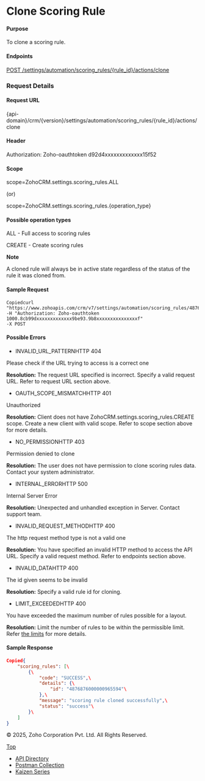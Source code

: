 
# Clone Scoring Rule

#### Purpose

To clone a scoring rule.

#### Endpoints

[POST /settings/automation/scoring\_rules/{rule\_id}/actions/clone](https://www.zoho.com/crm/developer/docs/api/v7/clone-scoring-rule.html)

### Request Details

#### Request URL

{api-domain}/crm/{version}/settings/automation/scoring\_rules/{rule\_id}/actions/clone

#### Header

Authorization: Zoho-oauthtoken d92d4xxxxxxxxxxxxx15f52

#### Scope

scope=ZohoCRM.settings.scoring\_rules.ALL

(or)

scope=ZohoCRM.settings.scoring\_rules.{operation\_type}

#### Possible operation types

ALL - Full access to scoring rules

CREATE - Create scoring rules

**Note**

A cloned rule will always be in active state regardless of the status of the rule it was cloned from.

#### Sample Request

``` curl
Copiedcurl "https://www.zohoapis.com/crm/v7/settings/automation/scoring_rules/4876876000000965467/actions/clone"
-H "Authorization: Zoho-oauthtoken 1000.8cb99dxxxxxxxxxxxxx9be93.9b8xxxxxxxxxxxxxxxf"
-X POST
```

#### Possible Errors

- INVALID\_URL\_PATTERNHTTP 404



Please check if the URL trying to access is a correct one

**Resolution:** The request URL specified is incorrect. Specify a valid request URL. Refer to request URL section above.

- OAUTH\_SCOPE\_MISMATCHHTTP 401



Unauthorized

**Resolution:** Client does not have ZohoCRM.settings.scoring\_rules.CREATE scope. Create a new client with valid scope. Refer to scope section above for more details.

- NO\_PERMISSIONHTTP 403



Permission denied to clone

**Resolution:** The user does not have permission to clone scoring rules data. Contact your system administrator.

- INTERNAL\_ERRORHTTP 500



Internal Server Error

**Resolution:** Unexpected and unhandled exception in Server. Contact support team.

- INVALID\_REQUEST\_METHODHTTP 400



The http request method type is not a valid one

**Resolution:** You have specified an invalid HTTP method to access the API URL. Specify a valid request method. Refer to endpoints section above.

- INVALID\_DATAHTTP 400



The id given seems to be invalid

**Resolution:** Specify a valid rule id for cloning.

- LIMIT\_EXCEEDEDHTTP 400



You have exceeded the maximum number of rules possible for a layout.

**Resolution:** Limit the number of rules to be within the permissible limit. Refer [the limits](https://www.zoho.com/crm/developer/docs/api/v7/scoring-rules.html) for more details.


#### Sample Response

``` json
Copied{
    "scoring_rules": [\
        {\
            "code": "SUCCESS",\
            "details": {\
                "id": "4876876000000965594"\
            },\
            "message": "scoring rule cloned successfully",\
            "status": "success"\
        }\
    ]
}
```

© 2025, Zoho Corporation Pvt. Ltd. All Rights Reserved.

[Top](https://www.zoho.com/crm/developer/docs/api/v7/clone-scoring-rule.html#top)

- [API Directory](https://www.zoho.com/crm/developer/docs/api-directory.html?source_from=qlink_)
- [Postman Collection](https://www.postman.com/zohocrmdevelopers/workspace/zoho-crm-developers/overview?source_from=qlink_)
- [Kaizen Series](https://www.zoho.com/crm/developer/docs/kaizen-series-directory.html?source_from=qlink_)